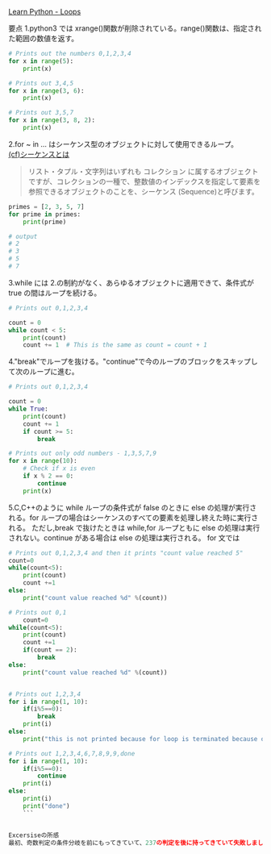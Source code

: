 [Learn Python - Loops](https://www.learnpython.org/en/Loops)

要点
1.python3 では xrange()関数が削除されている。range()関数は、指定された範囲の数値を返す。

```python
# Prints out the numbers 0,1,2,3,4
for x in range(5):
    print(x)

# Prints out 3,4,5
for x in range(3, 6):
    print(x)

# Prints out 3,5,7
for x in range(3, 8, 2):
    print(x)
```

2.for ~ in ... はシーケンス型のオブジェクトに対して使用できるループ。  
[(cf)シーケンスとは](https://www.python.jp/train/tuple/sequence.html)

> リスト・タプル・文字列はいずれも コレクション に属するオブジェクトですが、コレクションの一種で、整数値のインデックスを指定して要素を参照できるオブジェクトのことを、シーケンス (Sequence)と呼びます。

```python
primes = [2, 3, 5, 7]
for prime in primes:
    print(prime)

# output
# 2
# 3
# 5
# 7
```

3.while には 2.の制約がなく、あらゆるオブジェクトに適用できて、条件式が true の間はループを続ける。

```python
# Prints out 0,1,2,3,4

count = 0
while count < 5:
    print(count)
    count += 1  # This is the same as count = count + 1
```

4."break"でループを抜ける。"continue"で今のループのブロックをスキップして次のループに進む。

```python
# Prints out 0,1,2,3,4

count = 0
while True:
    print(count)
    count += 1
    if count >= 5:
        break

# Prints out only odd numbers - 1,3,5,7,9
for x in range(10):
    # Check if x is even
    if x % 2 == 0:
        continue
    print(x)
```

5.C,C++のように while ループの条件式が false のときに else の処理が実行される。for ループの場合はシーケンスのすべての要素を処理し終えた時に実行される。
ただし,break で抜けたときは while,for ループともに else の処理は実行されない。continue がある場合は else の処理は実行される。
for 文では

````python
# Prints out 0,1,2,3,4 and then it prints "count value reached 5"
count=0
while(count<5):
    print(count)
    count +=1
else:
    print("count value reached %d" %(count))

# Prints out 0,1
    count=0
while(count<5):
    print(count)
    count +=1
    if(count == 2):
        break
else:
    print("count value reached %d" %(count))


# Prints out 1,2,3,4
for i in range(1, 10):
    if(i%5==0):
        break
    print(i)
else:
    print("this is not printed because for loop is terminated because of break but not due to fail in condition")

# Prints out 1,2,3,4,6,7,8,9,9,done
for i in range(1, 10):
    if(i%5==0):
        continue
    print(i)
else:
    print(i)
    print("done")
    ```


Excersiseの所感
最初、奇数判定の条件分岐を前にもってきていて、237の判定を後に持ってきていて失敗しました。
````

